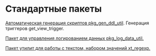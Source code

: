 # Стандартные пакеты

[Автоматическая генерация скриптов pkg\_gen\_ddl\_util](avtomaticheskaya-generaciya-skriptov-pkg_gen_ddl_util.md). Генерация триггеров get\_view\_trigger.

[Пакет для управления логированием данных pkg\_log\_data\_util.](paket-dlya-upravleniya-logirovaniem-dannykh-pkg_log_data_util.md)

[Пакет утилит для работы с текстом, набором значений xt\_regexp.](paket-utilit-dlya-raboty-s-tekstom-naborom-znachenii-xt_regexp.md)

